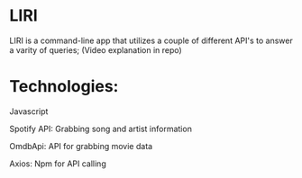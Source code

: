 # LIRI

LIRI is a command-line app that utilizes a couple of different API's to answer a varity of queries; (Video explanation in repo)

# Technologies: 
Javascript

Spotify API: Grabbing song and artist information

OmdbApi: API for grabbing movie data

Axios: Npm for API calling
    
